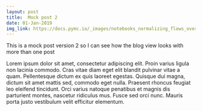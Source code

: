 ```yaml
---
layout: post
title:  Mock post 2
date: 01-Jan-2019
img_link: https://docs.pymc.io/_images/notebooks_normalizing_flows_overview_28_1.png
---
```

This is a mock post version 2 so I can see how the blog view looks with more than one post
<!---more--->

Lorem ipsum dolor sit amet, consectetur adipiscing elit. Proin varius ligula non lacinia commodo. Cras vitae diam eget elit blandit pulvinar vitae a quam. Pellentesque dictum ex quis laoreet egestas. Quisque dui magna, dictum sit amet mattis sed, commodo eget nulla. Praesent rhoncus feugiat leo eleifend tincidunt. Orci varius natoque penatibus et magnis dis parturient montes, nascetur ridiculus mus. Fusce sed orci nunc. Mauris porta justo vestibulum velit efficitur elementum. 
